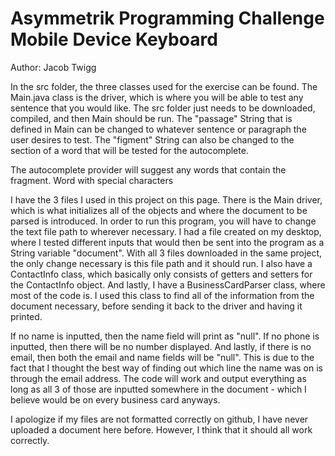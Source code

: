 # Asymmetrik Programming Challenge Mobile Device Keyboard 
Author: Jacob Twigg 

In the src folder, the three classes used for the exercise can be found. The Main.java class is the driver, which is where you will be able to test any sentence that you would like. The src folder just needs to be downloaded, compiled, and then Main should be run. The "passage" String that is defined in Main can be changed to whatever sentence or paragraph the user desires to test. The "figment" String can also be changed to the section of a word that will be tested for the autocomplete. 

The autocomplete provider will suggest any words that contain the fragment. Word with special characters 





I have the 3 files I used in this project on this page. There is the Main driver, which is what initializes all of the objects and where the document to be parsed is introduced. In order to run this program, you will have to change the text file path to wherever necessary. I had a file created on my desktop, where I tested different inputs that would then be sent into the program as a String variable "document". With all 3 files downloaded in the same project, the only change necessary is this file path and it should run. I also have a ContactInfo class, which basically only consists of getters and setters for the ContactInfo object. And lastly, I have a BusinessCardParser class, where most of the code is. I used this class to find all of the information from the document necessary, before sending it back to the driver and having it printed.

If no name is inputted, then the name field will print as "null". If no phone is inputted, then there will be no number displayed. And lastly, if there is no email, then both the email and name fields will be "null". This is due to the fact that I thought the best way of finding out which line the name was on is through the email address. The code will work and output everything as long as all 3 of those are inputted somewhere in the document - which I believe would be on every business card anyways.

I apologize if my files are not formatted correctly on github, I have never uploaded a document here before. However, I think that it should all work correctly.
